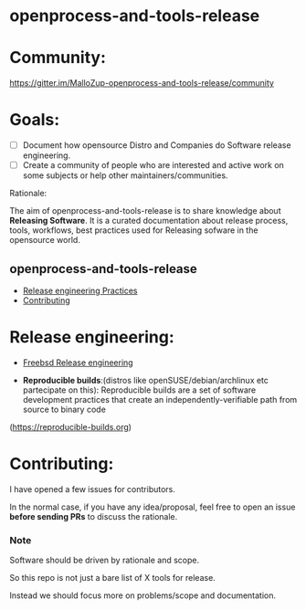 # openprocess-and-tools-release

# Community:

https://gitter.im/MalloZup-openprocess-and-tools-release/community


# Goals:

- [ ] Document how opensource Distro and Companies do Software release engineering.
- [ ] Create a community of people who are interested and active work on some subjects or help other maintainers/communities.

Rationale:

The aim of openprocess-and-tools-release is to share knowledge about **Releasing Software**.
It is a curated documentation about release process, tools, workflows, best practices used for Releasing sofware in the opensource world.

## openprocess-and-tools-release

- [Release engineering Practices](#release-engineering)
- [Contributing](#Contributing)


# Release engineering:

* [Freebsd Release engineering](doc/freebsd.md)


* **Reproducible builds**:(distros like openSUSE/debian/archlinux etc partecipate on this): 
  Reproducible builds are a set of software development practices that create an independently-verifiable path from source to binary code
 
 (https://reproducible-builds.org) 
  

# Contributing:

I have opened a few issues for contributors.

In the normal case, if you have any idea/proposal, feel free to open an issue **before sending PRs** to discuss the rationale.


### Note

Software should be driven by rationale and scope.

So this repo is not just a bare list of X tools for release. 

Instead we should focus more on problems/scope and documentation.
